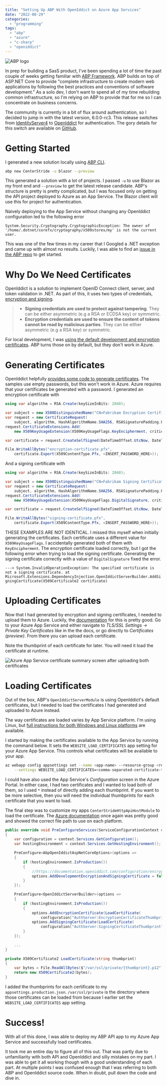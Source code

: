 ```yaml
---
title: "Setting Up ABP With OpenIddict on Azure App Services"
date: "2022-08-29"
categories: 
  - "programming"
tags: 
  - "abp"
  - "azure"
  - "c-sharp"
  - "openiddict"
---
```


![ABP logo](/assets/setting-up-abp-with-openiddict-on-azure-app-services/abp-logo.png)

In prep for building a SasS product, I've been spending a lot of time the past couple of weeks getting familiar with [ABP Framework](https://abp.io/). ABP builds on top of ASP.NET Core to provide "complete infrastructure to create modern web applications by following the best practices and conventions of software development." As a solo dev, I don't want to spend all of my time rebuilding common infrastructure, so I'm relying on ABP to provide that for me so I can concentrate on business concerns.

The community is currently in a bit of flux around authentication, so I decided to jump in with the latest version, 6.0.0-rc3. This release switches from [IdentityServer4](https://github.com/IdentityServer/IdentityServer4) to [OpenIddict](https://github.com/openiddict/openiddict-core) for authentication. The gory details for this switch are available on [GitHub](https://github.com/abpframework/abp/issues/11989).

# Getting Started

I generated a new solution locally using [ABP CLI](https://docs.abp.io/en/abp/6.0/CLI).

```bash
abp new CenterStride -u blazor --preview
```

This generated a solution with a lot of projects. I passed `-u` to use Blazor as my front end and `--preview` to get the latest release candidate. ABP's structure is pretty is pretty complicated, but I was focused only on getting the API project deployed to Azure as an App Service. The Blazor client will use this for project for authentication.

Naively deploying to the App Service without changing any OpenIddict configuration led to the following error

`System.Security.Cryptography.CryptographicException: The owner of '/home/.dotnet/corefx/cryptography/x509stores/my' is not the current user.`

This was one of the few times in my career that I Googled a .NET exception and came up with almost no results. Luckily, I was able to find an [issue in the ABP repo](https://github.com/abpframework/abp/issues/13784) to get started.

# Why Do We Need Certificates

OpenIddict is a solution to implement OpenID Connect client, server, and token validation in .NET. As part of this, it uses two types of credentials, [encryption and signing](https://documentation.openiddict.com/configuration/encryption-and-signing-credentials.html).

> - **Signing credentials are used to protect against tampering**. They can be either asymmetric (e.g a RSA or ECDSA key) or symmetric.
> - **Encryption credentials are used to ensure the content of tokens cannot be read by malicious parties**. They can be either asymmetric (e.g a RSA key) or symmetric.

For local development, I was [using the default development and encryption certificates](https://documentation.openiddict.com/configuration/encryption-and-signing-credentials.html#registering-a-development-certificate). ABP turns those on by default, but they don't work in Azure.

# Generating Certificates

OpenIddict helpfully [provides some code to generate certificates](https://documentation.openiddict.com/configuration/encryption-and-signing-credentials.html#registering-a-certificate-recommended-for-production-ready-scenarios). The samples use empty passwords, but this won't work in Azure. Azure requires that your certificates be generated with a password. I generated an encryption certificate with

```csharp
using var algorithm = RSA.Create(keySizeInBits: 2048);

var subject = new X500DistinguishedName("CN=Fabrikam Encryption Certificate");
var request = new CertificateRequest(
    subject, algorithm, HashAlgorithmName.SHA256, RSASignaturePadding.Pkcs1);
request.CertificateExtensions.Add(
    new X509KeyUsageExtension(X509KeyUsageFlags.KeyEncipherment, critical: true));

var certificate = request.CreateSelfSigned(DateTimeOffset.UtcNow, DateTimeOffset.UtcNow.AddYears(2));

File.WriteAllBytes("encryption-certificate.pfx",
    certificate.Export(X509ContentType.Pfx, <INSERT_PASSWORD_HERE>));
```

And a signing certificate with

```csharp
using var algorithm = RSA.Create(keySizeInBits: 2048);

var subject = new X500DistinguishedName("CN=Fabrikam Signing Certificate");
var request = new CertificateRequest(
    subject, algorithm, HashAlgorithmName.SHA256, RSASignaturePadding.Pkcs1);
request.CertificateExtensions.Add(
    new X509KeyUsageExtension(X509KeyUsageFlags.DigitalSignature, critical: true));

var certificate = request.CreateSelfSigned(DateTimeOffset.UtcNow, DateTimeOffset.UtcNow.AddYears(2));

File.WriteAllBytes("signing-certificate.pfx",
    certificate.Export(X509ContentType.Pfx, <INSERT_PASSWORD_HERE>));
```

THESE EXAMPLES ARE NOT IDENTICAL. I missed this myself when initially generating the certificates. Each certificate uses a different value for `X509KeyUsageFlags`. I accidentally generated both of them with `KeyEncipherment`. The encryption certificate loaded correctly, but I got the following error when trying to load the signing certificate. Generating the signing certificate correctly with a value of `DigitalSignature` fixed the error.

`---> System.InvalidOperationException: The specified certificate is not a signing certificate.
at Microsoft.Extensions.DependencyInjection.OpenIddictServerBuilder.AddSigningCertificate(X509Certificate2 certificate)`

# Uploading Certificates

Now that I had generated by encryption and signing certificates, I needed to upload them to Azure. Luckily, the [documentation](https://docs.microsoft.com/en-us/azure/app-service/configure-ssl-certificate?tabs=apex%2Cportal#upload-certificate-to-app-service) for this is pretty good. Go to your Azure App Service and either navigate to _TLS/SSL Settings -> Private Key Certificates_ like in the the docs, or go directly to _Certificates (preview)_. From there you can upload each certificate.

Note the thumbprint of each certificate for later. You will need it load the certificate at runtime.

![Azure App Service certificate summary screen after uploading both certificates](/assets/setting-up-abp-with-openiddict-on-azure-app-services/azure_app_service_certificates.png)

# Loading Certificates

Out of the box, ABP's `OpenIddictServerModule` is using OpenIddict's default certificates, but I needed to load the certificates I had generated and uploaded to Azure instead.

The way certificates are loaded varies by App Service platform. I'm using Linux, but [full instructions for both Windows and Linux platforms](https://docs.microsoft.com/en-us/azure/app-service/configure-ssl-certificate-in-code) are available.

I started by making the certificates available to the App Service by running the command below. It sets the `WEBSITE_LOAD_CERTIFICATES` app setting for your Azure App Service. This controls what certificates will be available to your app.

```bash
az webapp config appsettings set --name <app-name> --resource-group <resource-group-name> \
    --settings WEBSITE_LOAD_CERTIFICATES=<comma-separated-certificate-thumbprints>
```

I could have also used the App Service's _Configuration_ screen in the Azure Portal. In either case, I had two certificates and I wanted to load both of them, so I used `*` instead of directly adding each thumbprint. If you want to be more selective, then you will need the individual thumbprints for each certificate that you want to load.

The final step was to customize my apps `CenterStrideHttpApiHostModule` to load the certificate. The [Azure documentation](https://docs.microsoft.com/en-us/azure/app-service/configure-ssl-certificate-in-code#load-certificate-in-linuxwindows-containers) once again was pretty good and showed the correct file path to use on each platform.

```csharp
public override void PreConfigureServices(ServiceConfigurationContext context)
{
    var configuration = context.Services.GetConfiguration();
    var hostingEnvironment = context.Services.GetHostingEnvironment();

    PreConfigure<AbpOpenIddictAspNetCoreOptions>(options =>
    {
        if (hostingEnvironment.IsProduction())
        {
            //https://documentation.openiddict.com/configuration/encryption-and-signing-credentials.html
            options.AddDevelopmentEncryptionAndSigningCertificate = false;
        }
    });

    PreConfigure<OpenIddictServerBuilder>(options =>
    {
        if (hostingEnvironment.IsProduction())
        {
            options.AddEncryptionCertificate(LoadCertificate(
                configuration["AuthServer:EncryptionCertificateThumbprint"]));
            options.AddSigningCertificate(LoadCertificate(
                configuration["AuthServer:SigningCertificateThumbprint"]));
        }
    });

    ...
}

private X509Certificate2 LoadCertificate(string thumbprint)
{
    var bytes = File.ReadAllBytes($"/var/ssl/private/{thumbprint}.p12");
    return new X509Certificate2(bytes);
}
```

I added the thumbprints for each certificate to my `appsettings.production.json`. `/var/ssl/private` is the directory where those certificates can be loaded from because I earlier set the `WEBSITE_LOAD_CERTIFICATES` app setting.

# Success!

With all of this done, I was able to deploy my ABP API app to my Azure App Service and successfully load certificates.

It took me an entire day to figure all of this out. That was partly due to unfamiliarity with both API and OpenIddict and silly mistakes on my part. I was able to get it all working though with a good understanding of each part. At multiple points I was confused enough that I was referring to both ABP and OpenIddict source code. When in doubt, pull down the code and dive in.
